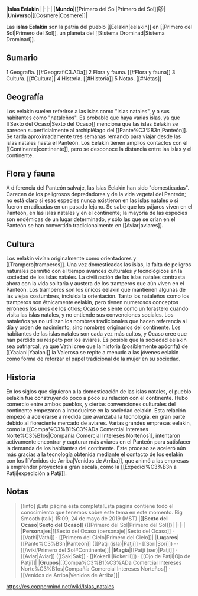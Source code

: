 

|**Islas Eelakin**|
|-|-|
|**Mundo**|[[Primero del Sol\|Primero del Sol]]🐱︎|
|**Universo**|[[Cosmere\|Cosmere]]|

Las **islas Eelakin** son la patria del pueblo [[Eelakin\|eelakin]] en [[Primero del Sol\|Primero del Sol]], un planeta del [[Sistema Drominad\|Sistema Drominad]].

## Sumario

1 Geografía. [[#Geograf.C3.ADa]] 
2 Flora y fauna. [[#Flora y fauna]] 
3 Cultura. [[#Cultura]] 
4 Historia. [[#Historia]] 
5 Notas. [[#Notas]] 


## Geografía
Los eelakin suelen referirse a las islas como "islas natales", y a sus habitantes como "nataleños". Es probable que haya varias islas, ya que [[Sexto del Ocaso\|Sexto del Ocaso]] menciona que las islas Eelakin se parecen superficialmente al archipiélago del [[Pante%C3%B3n\|Panteón]]. Se tarda aproximadamente tres semanas remando para viajar desde las islas natales hasta el Panteón. Los Eelakin tienen amplios contactos con el [[Continente\|continente]], pero se desconoce la distancia entre las islas y el continente.

## Flora y fauna
A diferencia del Panteón salvaje, las Islas Eelakin han sido "domesticadas". Carecen de los peligrosos depredadores y de la vida vegetal del Panteón; no está claro si esas especies nunca existieron en las islas natales o si fueron erradicadas en un pasado lejano. Se sabe que los pájaros viven en el Panteón, en las islas natales y en el continente; la mayoría de las especies son endémicas de un lugar determinado, y sólo las que se crían en el Panteón se han convertido tradicionalmente en [[Aviar\|aviares]].

## Cultura
Los eelakin vivían originalmente como orientadores y [[Trampero\|tramperos]]. Una vez domesticadas las islas, la falta de peligros naturales permitió con el tiempo avances culturales y tecnológicos en la sociedad de los islas natales. La civilización de las islas natales contrasta ahora con la vida solitaria y austera de los tramperos que aún viven en el Panteón. Los tramperos son los únicos eelakin que mantienen algunas de las viejas costumbres, incluida la orientación.
Tanto los nataleños como los tramperos son étnicamente eelakin, pero tienen numerosos conceptos erróneos los unos de los otros; Ocaso se siente como un forastero cuando visita las islas natales, y no entiende sus convenciones sociales. Los nataleños ya no utilizan los nombres tradicionales que hacen referencia al día y orden de nacimiento, sino nombres originarios del continente. Los habitantes de las islas natales son cada vez más cultos, y Ocaso cree que han perdido su respeto por los aviares.
Es posible que la sociedad eelakin sea patriarcal, ya que Vathi cree que la historia (posiblemente apócrifa) de [[Yaalani\|Yaalani]] la Valerosa se repite a menudo a las jóvenes eelakin como forma de reforzar el papel tradicional de la mujer en su sociedad.

## Historia
En los siglos que siguieron a la domesticación de las islas natales, el pueblo eelakin fue construyendo poco a poco su relación con el continente. Hubo comercio entre ambos pueblos, y ciertas convenciones culturales del continente empezaron a introducirse en la sociedad eelakin. Esta relación empezó a acelerarse a medida que avanzaba la tecnología, en gran parte debido al floreciente mercado de aviares. Varias grandes empresas eelakin, como la [[Compa%C3%B1%C3%ADa Comercial Intereses Norte%C3%B1os\|Compañía Comercial Intereses Norteños]], intentaron activamente encontrar y capturar más aviares en el Panteón para satisfacer la demanda de los habitantes del continente. Este proceso se aceleró aún más gracias a la tecnología obtenida mediante el contacto de los eelakin con los [[Venidos de Arriba\|Venidos de Arriba]], que animó a las empresas a emprender proyectos a gran escala, como la [[Expedici%C3%B3n a Patji\|expedición a Patji]].

## Notas

> [!info] ¡Esta página está completa!Esta página contiene todo el conocimiento que tenemos sobre este tema en este momento.
Big Smooth (talk) 15:09, 24 de mayo de 2019 (MST)
|**[[Sexto del Ocaso\|Sexto del Ocaso]] (**[[Primero del Sol\|Primero del Sol]]**)**|
|-|-|
|**Personajes**|[[Sexto del Ocaso (personaje)\|Sexto del Ocaso]] · [[Vathi\|Vathi]] · [[Primero del Cielo\|Primero del Cielo]]|
|**Lugares**|[[Pante%C3%B3n\|Panteón]] ([[Patji (isla)\|Patji]] · [[Sori\|Sori]]) ·  · [[/wiki/Primero del Sol#Continente]]|
|**Magia**|[[Patji (ser)\|Patji]] · [[Aviar\|Aviar]] ([[Sak\|Sak]] · [[Kokerlii\|Kokerlii]]) · [[Ojo de Patji\|Ojo de Patji]]|
|**Grupos**|[[Compa%C3%B1%C3%ADa Comercial Intereses Norte%C3%B1os\|Compañía Comercial Intereses Norteños]] · [[Venidos de Arriba\|Venidos de Arriba]]|



https://es.coppermind.net/wiki/Islas_natales